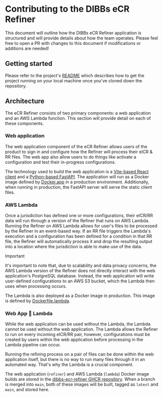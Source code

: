 # Contributing to the DIBBs eCR Refiner

This document will outline how the DIBBs eCR Refiner application is structured and will provide details about how the team operates. Please feel free to open a PR with changes to this document if modifications or additions are needed!

## Getting started

Please refer to the project's [README](./README.md/#running-the-project-locally) which describes how to get the project running on your local machine once you've cloned down the repository.

## Architecture

The eCR Refiner consists of two primary components: a web application and an AWS Lambda function. This section will provide detail on each of these components.

### Web application

The web application component of the eCR Refiner allows users of the product to sign in and configure how the Refiner will process their eICR & RR files. The web app also allow users to do things like activate a configuration and test their in-progress configurations.

The technology used to build the web application is a [Vite-based React client](./client/) and a [Python-based FastAPI](./refiner/). The application will run as a Docker image defined by [Docker.app](./Dockerfile.app) in a production environment. Additionally, when running in production, the FastAPI server will serve the static client files.

### AWS Lambda

Once a jurisdiction has defined one or more configurations, their eICR/RR data will run through a version of the Refiner that runs on AWS Lambda. Running the Refiner on AWS Lambda allows for user's files to be processed by the Refiner in an event-based way. If an RR file triggers the Lambda's execution and a configuration has been defined for a condition in that RR file, the Refiner will automatically process it and drop the resulting output into a location where the jurisdiction is able to make use of the data.

> [!IMPORTANT]
> It's important to note that, due to scalability and data privacy concerns, the AWS Lambda version of the Refiner does not directly interact with the web application's PostgreSQL database. Instead, the web application will write user-defined configurations to an AWS S3 bucket, which the Lambda then uses when processing occurs.

The Lambda is also deployed as a Docker image in production. This image is defined by [Dockerfile.lambda](./Dockerfile.lambda).

### Web App 🤝 Lambda

While the web application can be used without the Lambda, the Lambda cannot be used without the web application. The Lambda allows the Refiner to run on every incoming eICR/RR pair, however, configurations must be created by users within the web application before processing in the Lambda pipeline can occur.

Running the refining process on a pair of files can be done within the web application itself, but there is no way to run many files through it in an automated way. That's why the Lambda is a crucial component.

The web application (`refiner`) and AWS Lambda (`lambda`) Docker image builds are stored in the [dibbs-ecr-refiner GHCR repository](https://github.com/orgs/CDCgov/packages?repo_name=dibbs-ecr-refiner). When a branch is merged into `main`, both of these images will be built, tagged as `latest` and `main`, and stored here.
